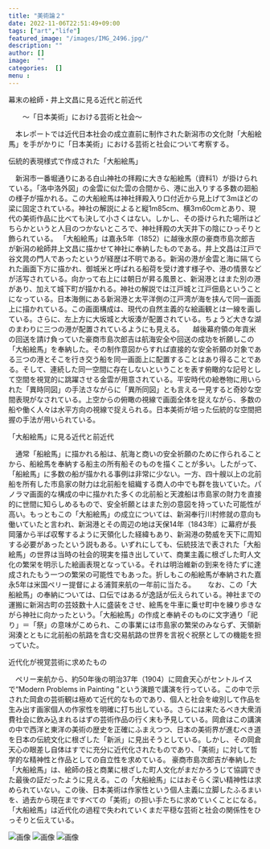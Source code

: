 ```yaml
---
title: "美術論２"
date: 2022-11-06T22:51:49+09:00
tags: ["art","life"]
featured_image: "/images/IMG_2496.jpg/"
description: ""
author: []
image:  ""
categories:  []
menu :
---
```

幕末の絵師・井上文昌に見る近代と前近代

　　～「日本美術」における芸術と社会～

　本レポートでは近代日本社会の成立直前に制作された新潟市の文化財「大船絵馬」を手がかりに「日本美術」における芸術と社会について考察する。

伝統的表現様式で作成された「大船絵馬」

　新潟市一番堀通りにある白山神社の拝殿に大きな船絵馬（資料1）が掛けられている。「洛中洛外図」の金雲に似た雲の合間から、港に出入りする多数の廻船の様子が描かれる。この大船絵馬は神社拝殿入り口付近から見上げて3mほどの梁に固定されている。神社の解説によると縦1m85cm、横3ｍ60cmとあり、現代の美術作品に比べても決して小さくはない。しかし、その掛けられた場所はどちらかというと人目のつかないところで、神社拝殿の大天井下の陰にひっそりと飾られている。
「大船絵馬」は嘉永5年（1852）に越後水原の豪商市島次郎吉が新潟の絵師井上文昌に描かせて神社に奉納したものである。井上文昌は江戸で谷文晁の門人であったというが経歴は不明である。新潟の港が金雲と海に隔てられた画面下方に描かれ、御城米と呼ばれる船荷を受け渡す様子や、港の情景などが活写されている。向かって右上には朝日が昇る風景と、新潟港とはまた別の港があり、加えて城下町が描かれる。神社の解説では江戸城と江戸佃島ということになっている。日本海側にある新潟港と太平洋側の江戸湾が海を挟んで同一画面上に描かれている。この画面構成は、現代の自然主義的な絵画観とは一線を画している。さらに、左上方に大坂城と大坂湊が配置されている。ちょうど大きな湖のまわりに三つの港が配置されているようにも見える。
　越後幕府領の年貢米の回送を請け負っていた豪商市島次郎吉は航海安全や回送の成功を祈願しこの「大船絵馬」を奉納した。その制作意図からすれば直接的な安全祈願の対象である三つの港とそこを行き交う船を同一画面上に配置することはあり得ることである。そして、連続した同一空間に存在しないということを表す俯瞰的な記号として空間を視覚的に跳躍させる金雲が用意されている。平安時代の絵巻物に用いられた「異時同図」の手法さながらに「異所同図」とも言える一見すると奇妙な空間表現がなされている。上空からの俯瞰の視線で画面全体を捉えながら、多数の船や働く人々は水平方向の視線で捉えられる。日本美術が培った伝統的な空間把握の手法が用いられている。

「大船絵馬」に見る近代と前近代

　通常「船絵馬」に描かれる船は、航海と商いの安全祈願のために作られることから、船絵馬を奉納する船主の所有船そのものを描くことが多い。したがって、「船絵馬」に多数の船が描かれる事例は非常に少ない。一方、四十艘以上の北前船を所有した市島家の財力は北前船を組織する商人の中でも群を抜いていた。パノラマ画面的な構成の中に描かれた多くの北前船と天渡船は市島家の財力を直接的に世間に知らしめるもので、安全祈願とはまた別の意図を持っていた可能性が高い。もっともこの「大船絵馬」の成立については、新潟奉行川村修就の意向も働いていたと言われ、新潟港とその周辺の地は天保14年（1843年）に幕府が長岡藩から半ば収奪するように天領化した経緯もあり、新潟港の勢威を天下に周知する必要があったという説もある。いずれにしても、伝統技法で表された「大船絵馬」の世界は当時の社会的現実を描き出していて、商業主義に根ざした町人文化の繁栄を明示した絵画表現となっている。それは明治維新の到来を待たずに達成されたもう一つの繁栄の可能性でもあった。折しもこの船絵馬が奉納された嘉永5年は米国ペリー提督による浦賀来航の一年前に当たる。　
　なお、この「大船絵馬」の奉納については、口伝ではあるが逸話が伝えられている。神社までの運搬に新潟古町の芸妓数十人に盛装をさせ、絵馬を牛車に乗せ町中を練り歩きながら神社に向かったという。「大船絵馬」の作成と奉納そのものに文字通り「祀り」＝「祭」の意味がこめられ、この事業には市島家の繁栄のみならず、天領新潟湊とともに北前船の航路を含む交易航路の世界を言祝ぐ祝祭としての機能を担っていた。

近代化が視覚芸術に求めたもの

　ペリー来航から、約50年後の明治37年（1904）に岡倉天心がセントルイスで“Modern Problems in Painting ”という演題で講演を行っている。この中で示された岡倉の芸術観は極めて近代的なものであり、個人と社会を峻別して作品を生み出す画家個人の作家性を明確に打ち出している。さらには来たるべき大衆消費社会に飲み込まれるはずの芸術作品の行く末も予見している。岡倉はこの講演の中で西洋と東洋の美術の歴史を正確にふまえつつ、日本の美術界が進むべき道を日本の伝統文化に根ざした「新派」に見出そうとしている。しかし、その岡倉天心の眼差し自体はすでに充分に近代化されたものであり、「美術」に対して哲学的な精神性と作品としての自立性を求めている。
豪商市島次郎吉が奉納した「大船絵馬」は、絵師の技と商業に根ざした町人文化がまだかろうじて協調できた最後の証だったように見える。この「大船絵馬」にはおそらく深い精神性は求められていない。この後、日本美術は作家性という個人主義に立脚したふるまいを、過去から現在まですべての「美術」の担い手たちに求めていくことになる。「大船絵馬」は近代化の過程で失われていくまだ平穏な芸術と社会の関係性をひっそりと伝えている。　

![画像](/images/IMG_2491.jpg)
![画像](/images/IMG_2493.jpg)
![画像](/images/R.jpg)
